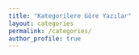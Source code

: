 ```yaml
---
title: "Kategorilere Göre Yazılar"
layout: categories
permalink: /categories/
author_profile: true
---
```

